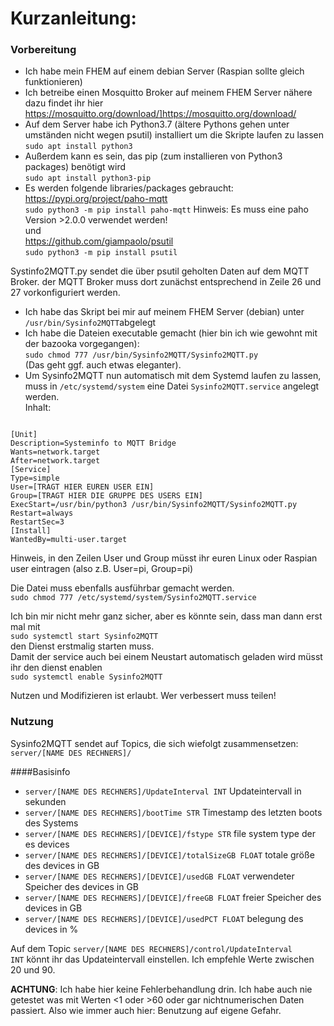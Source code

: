 
# Kurzanleitung:

### Vorbereitung
- Ich habe mein FHEM auf einem debian Server (Raspian sollte gleich funktionieren)
- Ich betreibe einen Mosquitto Broker auf meinem FHEM Server nähere dazu findet ihr hier
https://mosquitto.org/download/]https://mosquitto.org/download/
- Auf dem Server habe ich Python3.7 (ältere Pythons gehen unter umständen nicht wegen psutil) installiert um die Skripte laufen zu lassen
<code>sudo apt install python3</code>
- Außerdem kann es sein, das pip (zum installieren von Python3 packages) benötigt wird  
<code>sudo apt install python3-pip</code>
- Es werden folgende libraries/packages gebraucht:   
https://pypi.org/project/paho-mqtt  
<code>sudo python3 -m pip install paho-mqtt</code>
Hinweis: Es muss eine paho Version >2.0.0 verwendet werden!  
und  
https://github.com/giampaolo/psutil   
<code>sudo python3 -m pip install psutil</code>


Systinfo2MQTT.py sendet die über psutil geholten Daten auf dem MQTT Broker.
der MQTT Broker muss dort zunächst entsprechend in Zeile 26 und 27 vorkonfiguriert werden.


- Ich habe das Skript bei mir auf meinem FHEM Server (debian) unter <code>/usr/bin/Sysinfo2MQTT</code>abgelegt
- Ich habe die Dateien executable gemacht (hier bin ich wie gewohnt mit der bazooka vorgegangen):   
<code>sudo chmod 777 /usr/bin/Sysinfo2MQTT/Sysinfo2MQTT.py</code>  
(Das geht ggf. auch etwas eleganter).
- Um Sysinfo2MQTT nun automatisch mit dem Systemd laufen zu lassen, muss in <code>/etc/systemd/system</code> eine Datei <code>Sysinfo2MQTT.service</code> angelegt werden.   
Inhalt:  
<code>
[Unit]  
Description=Systeminfo to MQTT Bridge  
Wants=network.target  
After=network.target  
[Service]  
Type=simple  
User=[TRAGT HIER EUREN USER EIN]  
Group=[TRAGT HIER DIE GRUPPE DES USERS EIN]  
ExecStart=/usr/bin/python3 /usr/bin/Sysinfo2MQTT/Sysinfo2MQTT.py  
Restart=always  
RestartSec=3  
[Install]  
WantedBy=multi-user.target</code>  

Hinweis, in den Zeilen User und Group müsst ihr euren Linux oder Raspian user eintragen (also z.B. User=pi, Group=pi)

Die Datei muss ebenfalls ausführbar gemacht werden.  
<code>sudo chmod 777 /etc/systemd/system/Sysinfo2MQTT.service</code>

Ich bin mir nicht mehr ganz sicher, aber es könnte sein, dass man dann erst mal mit  
<code>sudo systemctl start Sysinfo2MQTT</code>  
den Dienst erstmalig starten muss.  
Damit der service auch bei einem Neustart automatisch geladen wird müsst ihr den dienst enablen  
<code>sudo systemctl enable Sysinfo2MQTT</code>

Nutzen und Modifizieren ist erlaubt. Wer verbessert muss teilen! 


### Nutzung
Sysinfo2MQTT sendet auf Topics, die sich wiefolgt zusammensetzen:  
<code>server/[NAME DES RECHNERS]/</code>  

####Basisinfo
- <code>server/[NAME DES RECHNERS]/UpdateInterval INT</code> Updateintervall in sekunden
- <code>server/[NAME DES RECHNERS]/bootTime STR</code> Timestamp des letzten boots des Systems
- <code>server/[NAME DES RECHNERS]/[DEVICE]/fstype STR</code> file system type der es devices
- <code>server/[NAME DES RECHNERS]/[DEVICE]/totalSizeGB FLOAT</code> totale größe des devices in GB
- <code>server/[NAME DES RECHNERS]/[DEVICE]/usedGB FLOAT</code> verwendeter Speicher des devices in GB
- <code>server/[NAME DES RECHNERS]/[DEVICE]/freeGB FLOAT</code> freier Speicher  des devices in GB
- <code>server/[NAME DES RECHNERS]/[DEVICE]/usedPCT FLOAT</code> belegung des devices in %  

Auf dem Topic <code>server/[NAME DES RECHNERS]/control/UpdateInterval INT</code> könnt ihr das Updateintervall einstellen.
Ich empfehle Werte zwischen 20 und 90.  

**ACHTUNG**: Ich habe hier keine Fehlerbehandlung drin. Ich habe auch nie getestet was mit Werten <1 oder >60 oder gar nichtnumerischen Daten passiert.
Also wie immer auch hier: Benutzung auf eigene Gefahr.
